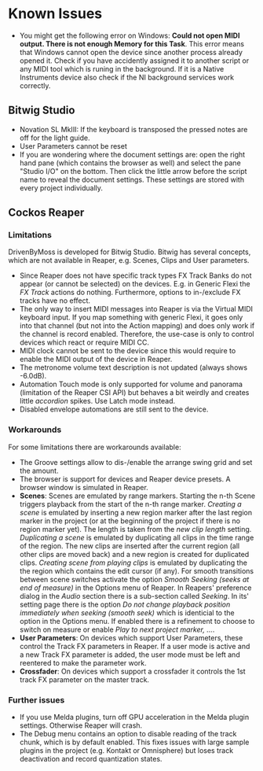 # Known Issues

* You might get the following error on Windows: **Could not open MIDI output. There is not enough Memory for this Task**. This error means that Windows cannot open the device since another process already opened it. Check if you have accidently assigned it to another script or any MIDI tool which is runing in the background. If it is a Native Instruments device also check if the NI background services work correctly.

## Bitwig Studio

* Novation SL MkIII: If the keyboard is transposed the pressed notes are off for the light guide.
* User Parameters cannot be reset
* If you are wondering where the document settings are: open the right hand pane (which contains the browser as well) and select the pane "Studio I/O" on the bottom. Then click the little arrow before the script name to reveal the document settings. These settings are stored with every project individually.

## Cockos Reaper

### Limitations

DrivenByMoss is developed for Bitwig Studio. Bitwig has several concepts, which are not available in Reaper, e.g. Scenes, Clips and User parameters. 

* Since Reaper does not have specific track types FX Track Banks do not appear (or cannot be selected) on the devices. E.g. in Generic Flexi the *FX Track* actions do nothing. Furthermore, options to in-/exclude FX tracks have no effect.
* The only way to insert MIDI messages into Reaper is via the Virtual MIDI keyboard input. If you map something with generic Flexi, it goes only into that channel (but not into the Action mapping) and does only work if the channel is record enabled. Therefore, the use-case is only to control devices which react or require MIDI CC.
* MIDI clock cannot be sent to the device since this would require to enable the MIDI output of the device in Reaper.
* The metronome volume text description is not updated (always shows -6.0dB).
* Automation Touch mode is only supported for volume and panorama (limitation of the Reaper CSI API) but behaves a bit weirdly and creates little *accordion* spikes. Use Latch mode instead.
* Disabled envelope automations are still sent to the device.

### Workarounds

For some limitations there are workarounds available:

* The Groove settings allow to dis-/enable the arrange swing grid and set the amount.
* The browser is support for devices and Reaper device presets. A browser window is simulated in Reaper.
* **Scenes**: Scenes are emulated by range markers. Starting the n-th Scene triggers playback from the start of the n-th range marker. *Creating a scene* is emulated by inserting a new region marker after the last region marker in the project (or at the beginning of the project if there is no region marker yet). The length is taken from the *new clip length* setting. *Duplicating a scene* is emulated by duplicating all clips in the time range of the region. The new clips are inserted after the current region (all other clips are moved back) and a new region is created for duplicated clips. *Creating scene from playing clips* is emulated by duplicating the the region which contains the edit cursor (if any). For smooth transitions between scene switches activate the option *Smooth Seeking (seeks at end of measure)* in the Options menu of Reaper. In Reapers' preference dialog in the *Audio* section there is a sub-section called *Seeking*. In its' setting page there is the option *Do not change playback position immediately when seeking (smooth seek)* which is identicial to the option in the Options menu. If enabled there is a refinement to choose to switch on measure or enable *Play to next project marker, ...*.
* **User Parameters**: On devices which support User Parameters, these control the Track FX parameters in Reaper. If a user mode is active and a new Track FX parameter is added, the user mode must be left and reentered to make the parameter work.
* **Crossfader**: On devices which support a crossfader it controls the 1st track FX parameter on the master track.

### Further issues

* If you use Melda plugins, turn off GPU acceleration in the Melda plugin settings. Otherwise Reaper will crash.
* The Debug menu contains an option to disable reading of the track chunk, which is by default enabled. This fixes issues with large sample plugins in the project (e.g. Kontakt or Omnisphere) but loses track deactivation and record quantization states.

<div style="page-break-after: always; visibility: hidden"> 
\pagebreak 
</div>
